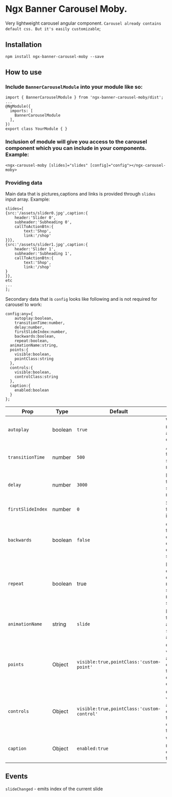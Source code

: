 # Ngx Banner Carousel Moby.
Very lightweight carousel angular component.
`Carousel already contains default css. But it's easily customizable`;

## Installation

`npm install ngx-banner-carousel-moby --save`

## How to use

### Include `BannerCarouselModule` into your module like so:
```
import { BannerCarouselModule } from 'ngx-banner-carousel-moby/dist';
...
@NgModule({
  imports: [
    BannerCarouselModule
  ],
})
export class YourModule { }
```

### Inclusion of module will give you access to the carousel component which you can include in your components. Example:
```
<ngx-carousel-moby [slides]="slides" [config]="config"></ngx-carousel-moby>
```

### Providing data
Main data that is pictures,captions and links is provided through `slides` input array. Example:
```
slides=[
{src:'/assets/slider0.jpg',caption:{
	header:'Slider 0',
	subheader:'Subheading 0',
	callToActionBtn:{
		text:'Shop',
		link:'/shop'
}}},
{src:'/assets/slider1.jpg',caption:{
	header:'Slider 1',
	subheader:'Subheading 1',
	callToActionBtn:{
		text:'Shop',
		link:'/shop'
}
}},
etc
...
];
``` 
Secondary data that is `config` looks like following and is not required for carousel to work:
```
config:any={
	autoplay:boolean,
	transitionTime:number,
	delay:number,
	firstSlideIndex:number,
	backwards:boolean,
	repeat:boolean,
  animationName:string,
  points:{
    visible:boolean,
    pointClass:string
  },
  controls:{
    visible:boolean,
    controlClass:string
  },
  caption:{
    enabled:boolean
  }
};
```

| Prop | Type | Default | Description |
| --- | --- | --- | --- |
| `autoplay` | boolean | `true` | Whether or not automatically change slides |
| `transitionTime` | number | `500` | Animation time between slides in milliseconds |
| `delay` | number | `3000` | It is used for time taken to slide the number items |
| `firstSlideIndex` | number | `0` | Starts with the provided index of slide |
| `backwards` | boolean | `false` | determines the direction of how carousel changes slides |
| `repeat` | boolean | true | If `false` then once carousel reached last slide it stops rotation of the slides |
| `animationName` | string | `slide` | Now supports two animations: `slide`(default) and `fadeIn` |
| `points` | Object | `visible:true,pointClass:'custom-point'` | Customizes visibility and adds a custom class to the points of the carousel |
| `controls` | Object | `visible:true,pointClass:'custom-control'` |  Customizes visibility and adds a custom class to the controls of the carousel |
| `caption` | Object | `enabled:true` | Whether or not display caption for the slide |

## Events 
`slideChanged` - emits index of the current slide
